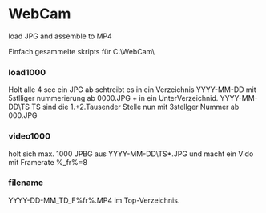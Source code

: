 # WebCam
load JPG and assemble to MP4

Einfach gesammelte skripts für C:\WebCam\

### load1000
Holt alle 4 sec ein JPG ab
schtreibt es in ein Verzeichnis YYYY-MM-DD mit 5stlliger nummerierung ab 0000.JPG
+
in ein UnterVerzeichnid. YYYY-MM-DD\TS
TS sind die 1.+2.Tausender Stelle
nun mit 3stellger Nummer ab 000.JPG

### video1000
holt sich max. 1000 JPBG aus YYYY-MM-DD\TS\*.JPG
und macht ein Vido mit Framerate %_fr%=8

### filename
YYYY-DD-MM_TD_F%fr%.MP4 im Top-Verzeichnis.

